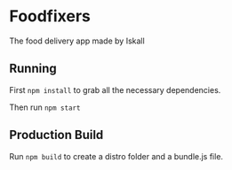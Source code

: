 # Foodfixers

The food delivery app made by Iskall

## Running

First `npm install` to grab all the necessary dependencies. 

Then run `npm start` 

## Production Build

Run `npm build` to create a distro folder and a bundle.js file.
